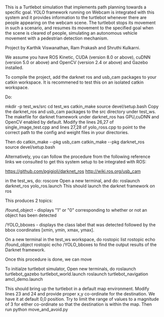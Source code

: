 This is a Turtlebot simulation that implements path planning towards a specific goal.
YOLO framework running on Webcam is integrated with this system and it provides information
to the turtlebot whenever there are people appearing on the webcam scene.
The turtlebot stops its movement in such a scenario, and resumes its movement to the specified
goal when the scene is cleared of people, simulating an autonomous vehicle movement with
a pedestrian detection mechanism.

Project by Karthik Viswanathan, Ram Prakash and Shruthi Kulkarni.

We assume you have ROS Kinetic, CUDA (version 8.0 or above), cuDNN (version 5.0 or above) and
OpenCV (version 2.4 or above) and Gazebo installed.

To compile the project, add the darknet ros and usb_cam packages to your catkin workspace.
It is recommened to test this on an isolated catkin workspace.

Do:

mkdir -p test_ws/src
cd test_ws
catkin_make
source devel/setup.bash
Copy the darknet_ros and usb_cam packages to the src directory under test_ws.
The makefile for darknet framework under darknet_ros has GPU,cuDNN and OpenCV enabled by default.
Modify the lines 26,27 of single_image_test.cpp and lines 27,28 of yolo_ross.cpp 
to point to the correct path to the config and weight files in your directories.

Then do 
catkin_make --pkg usb_cam
catkin_make --pkg darknet_ros
source devel/setup.bash

Alternatively, you can follow the procedure from the following reference links we consulted to get this system setup to be integrated with ROS:

https://github.com/pgigioli/darknet_ros
http://wiki.ros.org/usb_cam

in the test_ws, do:
roscore
Open a new terminal, and do:
roslaunch darknet_ros yolo_ros.launch
This should launch the darknet framework on ros 

This produces 2 topics:

/found_object - displays "1" or "0" corresponding to whether or not an object has been detected

/YOLO_bboxes - displays the class label that was detected followed by the bbox coordinates [xmin, ymin, xmax, ymax].

On a new terminal in the test_ws workspace, do
rostopic list 
rostopic echo /found_object
rostopic echo /YOLO_bboxes
to find the output results of the Darknet framework.

Once this procedure is done, we can move

To initialze turtlebot simulator, 
Open new terminals, do
roslaunch turtlebot_gazebo turtlebot_world.launch
roslaunch turtlebot_navigation amcl_demo.launch

This should bring up the turtlebot in a default map environment.
Modify lines 23 and 24 and provide proper x,y co-ordinate for the destination.
We have it at default 0,0 position. Try to limit the range of values to a magnitude
of 3 for either co-ordinate so that the destination is within the map.
Then run 
python move_and_avoid.py
